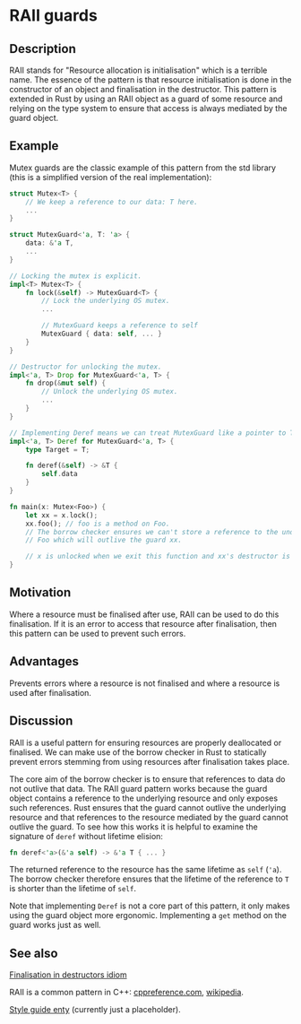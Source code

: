 # RAII guards

## Description

RAII stands for "Resource allocation is initialisation" which is a terrible
name. The essence of the pattern is that resource initialisation is done in the
constructor of an object and finalisation in the destructor. This pattern is
extended in Rust by using an RAII object as a guard of some resource and relying
on the type system to ensure that access is always mediated by the guard object.

## Example

Mutex guards are the classic example of this pattern from the std library (this
is a simplified version of the real implementation):

```rust
struct Mutex<T> {
    // We keep a reference to our data: T here.
    ...
}

struct MutexGuard<'a, T: 'a> {
    data: &'a T,
    ...
}

// Locking the mutex is explicit.
impl<T> Mutex<T> {
    fn lock(&self) -> MutexGuard<T> {
        // Lock the underlying OS mutex.
        ...

        // MutexGuard keeps a reference to self
        MutexGuard { data: self, ... }
    }
}

// Destructor for unlocking the mutex.
impl<'a, T> Drop for MutexGuard<'a, T> {
    fn drop(&mut self) {
        // Unlock the underlying OS mutex.
        ...
    }
}

// Implementing Deref means we can treat MutexGuard like a pointer to T.
impl<'a, T> Deref for MutexGuard<'a, T> {
    type Target = T;

    fn deref(&self) -> &T {
        self.data
    }
}

fn main(x: Mutex<Foo>) {
    let xx = x.lock();
    xx.foo(); // foo is a method on Foo.
    // The borrow checker ensures we can't store a reference to the underlying
    // Foo which will outlive the guard xx.

    // x is unlocked when we exit this function and xx's destructor is executed.
}
```


## Motivation

Where a resource must be finalised after use, RAII can be used to do this
finalisation. If it is an error to access that resource after finalisation, then
this pattern can be used to prevent such errors.


## Advantages

Prevents errors where a resource is not finalised and where a resource is used
after finalisation.


## Discussion

RAII is a useful pattern for ensuring resources are properly deallocated or
finalised. We can make use of the borrow checker in Rust to statically prevent
errors stemming from using resources after finalisation takes place.

The core aim of the borrow checker is to ensure that references to data do not
outlive that data. The RAII guard pattern works because the guard object
contains a reference to the underlying resource and only exposes such
references. Rust ensures that the guard cannot outlive the underlying resource
and that references to the resource mediated by the guard cannot outlive the
guard. To see how this works it is helpful to examine the signature of `deref`
without lifetime elision:

```rust
fn deref<'a>(&'a self) -> &'a T { ... }
```

The returned reference to the resource has the same lifetime as `self` (`'a`).
The borrow checker therefore ensures that the lifetime of the reference to `T`
is shorter than the lifetime of `self`.

Note that implementing `Deref` is not a core part of this pattern, it only makes
using the guard object more ergonomic. Implementing a `get` method on the guard
works just as well.



## See also

[Finalisation in destructors idiom](../idioms/dtor-finally.md)

RAII is a common pattern in C++: [cppreference.com](http://en.cppreference.com/w/cpp/language/raii),
[wikipedia](https://en.wikipedia.org/wiki/Resource_Acquisition_Is_Initialization).

[Style guide enty](http://doc.rust-lang.org/stable/style/ownership/raii.html)
(currently just a placeholder).
